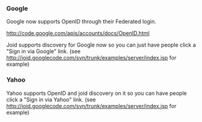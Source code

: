 ### Google ###

Google now supports OpenID through their Federated login.

http://code.google.com/apis/accounts/docs/OpenID.html

Joid supports discovery for Google now so you can just have people click a "Sign in via Google" link. (see http://joid.googlecode.com/svn/trunk/examples/server/index.jsp for example)

### Yahoo ###

Yahoo supports OpenID and joid discovery on it so you can have people click a "Sign in via Yahoo" link. (see http://joid.googlecode.com/svn/trunk/examples/server/index.jsp for example)